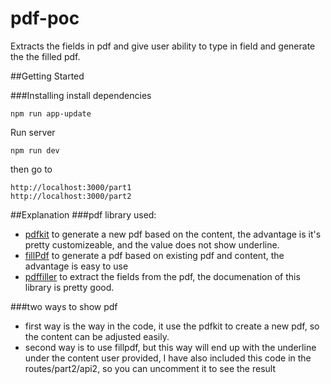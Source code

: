 # pdf-poc
Extracts the fields in pdf and give user ability to type in field and generate the the filled pdf.

##Getting Started

###Installing
install dependencies
```
npm run app-update
```

Run server
```
npm run dev
```

then go to 
```
http://localhost:3000/part1
http://localhost:3000/part2
```

##Explanation
###pdf library used: 
* [pdfkit](https://github.com/devongovett/pdfkit) to generate a new pdf based on the content, the advantage is it's pretty customizeable, and the value does not show underline.
* [fillPdf](https://github.com/dommmel/fill-pdf) to generate a pdf based on existing pdf and content, the advantage is easy to use
* [pdffiller](https://www.npmjs.com/package/pdffiller) to extract the fields from the pdf, the documenation of this library is pretty good.

###two ways to show pdf
* first way is the way in the code, it use the pdfkit to create a new pdf, so the content can be adjusted easily.
* second way is to use fillpdf, but this way will end up with the underline under the content user provided, I have also included this code in the routes/part2/api2, so you can uncomment it to see the result
